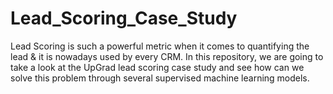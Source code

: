 # Lead_Scoring_Case_Study
Lead Scoring is such a powerful metric when it comes to quantifying the lead &amp; it is nowadays used by every CRM. In this repository, we are going to take a look at the UpGrad lead scoring case study and see how can we solve this problem through several supervised machine learning models.
